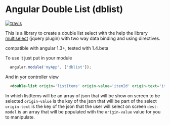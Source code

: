 Angular Double List (dblist)
==

[![travis](https://travis-ci.org/pedrosnk/angular-dblist.svg)](https://travis-ci.org/pedrosnk/angular-dblist)

This is a library to create a double list select with the help the library
[multiselect](https://github.com/lou/multi-select) (jquery plugin) with two way data binding and using directives.

compatible with angular 1.3+, tested with 1.4.beta

To use it just put in your module

```javascript
  angular.module('myApp', ['dblist']);
```

And in yor controller view

```html
  <double-list origin='listItems' origin-value='itemId' origin-text='itemName' dest-model='itemIds' />
```

In which listItems will be an array of json that will be show on screen to be selected
`origin-value` is the key of the json that will be part of the select
`origin-text` is the key of the json that the user will select on screen
`dest-model` is an array that will be populated with the `origin-value` value for you to manipulate.
